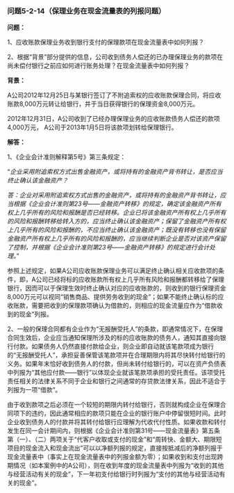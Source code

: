 ### 问题5-2-14（保理业务在现金流量表的列报问题）

**问题：**

1、应收账款保理业务收到银行支付的保理款项在现金流量表中如何列报？

2、根据“背景”部分提供的信息，公司收到债务人偿还的已办理保理业务的款项在尚未偿付银行之前应如何进行账务处理？在现金流量表中如何列报？

**背景：**

A公司2012年12月25日与某银行签订了不附追索权的应收账款保理合同，将应收账款8,000万元转让给银行，并于当日获得银行的保理资金8,000万元。

2012年12月31日，A公司收到了已经办理保理业务的应收账款债务人偿还的款项4,000万元，
A公司于2013年1月5日将该款项划转给保理银行。

**解答：**

1、《企业会计准则解释第5号》第三条规定：

“*企业采用附追索权方式出售金融资产，或将持有的金融资产背书转让，是否应当终止确认该金融资产？*

*答：企业对采用附追索权方式出售的金融资产，或将持有的金融资产背书转让，应当根据《企业会计准则第23号——金融资产转移》的规定，确定该金融资产所有权上几乎所有的风险和报酬是否已经转移。企业已将该金融资产所有权上几乎所有的风险和报酬转移给转入方的，应当终止确认该金融资产；保留了金融资产所有权上几乎所有的风险和报酬的，不应当终止确认该金融资产；既没有转移也没有保留金融资产所有权上几乎所有的风险和报酬的，应当继续判断企业是否对该资产保留了控制，并根据《企业会计准则第23号——金融资产转移》的规定进行会计处理。*”

参照上述规定，如果A公司应收账款保理业务可以满足终止确认相关应收款项的条件，即，A公司已经将标的应收账款所有权上几乎所有风险和报酬都转移给了保理银行，因而可以于保理生效时终止确认对应的应收账款的，则收到的银行保理资金8,000万元可以视同“销售商品、提供劳务收到的现金”；如果不能终止确认标的应收账款，需要把收到的保理款项确认为借款的，则相应的现金流量应作为“借款收到的现金”列报。

2、一般的保理合同都有企业作为“无报酬受托人”的条款，即通常情况下，在保理合同生效后，企业应当通知保理所涉及的标的应收账款的债务人，通知其直接向银行付款。如果债务人仍然直接付款给企业，则企业即自动就该笔款项成为银行的“无报酬受托人”，承担妥善保管该笔款项并在合理期限内将其尽快转付给银行的义务。如果年末恰好收到债务人的付款，但尚未转付给银行的，可以在资产负债表中列报为“其他应付款——银行”以体现企业就该笔款项承担的受托责任。该项受托责任相关的法律关系不同于企业和银行之间通常的存贷款法律关系，因此不适合于列报为一项“借款”。

由于收到款项之后必须在一个较短的期限内转付给银行，否则就构成企业在保理合同项下的违约，因此通常相应的款项只能在企业的银行账户中停留很短时间。此时企业收到债务人的付款并将其转付给银行应理解为代收代付性质。如果收款和转付发生在同一会计期间内，则根据《企业会计准则第31号——现金流量表》第五条第（一）、（二）两项关于“代客户收取或支付的现金”和“周转快、金额大、期限短项目的现金流入和现金流出”可以以净额列报的规定，直接按抵减后的净额列报于现金流量表中（事实上在现金流量表中的列报金额为零）；如果收到和支付出现跨期情况（如本案例中的A公司），则在收到年度的现金流量表中列报为“收到的其他与经营活动有关的现金”，下一年初支付给银行时列报为“支付的其他与经营活动有关的现金”。